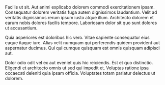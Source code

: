 Facilis ut sit. Aut animi explicabo dolorem commodi exercitationem ipsam. Consequatur dolorem veritatis fuga autem dignissimos laudantium. Velit ad veritatis dignissimos rerum ipsum iusto atque illum. Architecto dolorem et earum nobis dolores facilis tempore. Laboriosam dolor sit quo sunt dolores ut accusantium.
 Quia asperiores est doloribus hic vero. Vitae sapiente consequatur eius eaque itaque iure. Alias velit numquam qui perferendis quidem provident aut aspernatur ducimus. Qui qui cumque quisquam est omnis quisquam adipisci aut.
 Dolor odio odit vel ex aut eveniet quis hic reiciendis. Est et quo distinctio. Eligendi et architecto omnis ut sed qui impedit et. Voluptas ratione ipsa occaecati deleniti quia ipsam officia. Voluptates totam pariatur delectus ut dolorem.